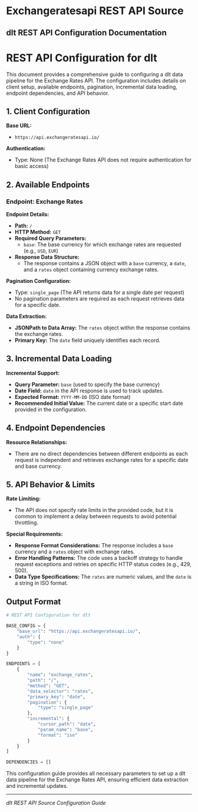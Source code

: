 # Exchangeratesapi REST API Source

## dlt REST API Configuration Documentation

# REST API Configuration for dlt

This document provides a comprehensive guide to configuring a dlt data pipeline for the Exchange Rates API. The configuration includes details on client setup, available endpoints, pagination, incremental data loading, endpoint dependencies, and API behavior.

## 1. Client Configuration

**Base URL:**
- `https://api.exchangeratesapi.io/`

**Authentication:**
- Type: None (The Exchange Rates API does not require authentication for basic access)

## 2. Available Endpoints

### Endpoint: Exchange Rates

**Endpoint Details:**
- **Path:** `/`
- **HTTP Method:** `GET`
- **Required Query Parameters:**
  - `base`: The base currency for which exchange rates are requested (e.g., `USD`, `EUR`)
- **Response Data Structure:**
  - The response contains a JSON object with a `base` currency, a `date`, and a `rates` object containing currency exchange rates.

**Pagination Configuration:**
- Type: `single_page` (The API returns data for a single date per request)
- No pagination parameters are required as each request retrieves data for a specific date.

**Data Extraction:**
- **JSONPath to Data Array:** The `rates` object within the response contains the exchange rates.
- **Primary Key:** The `date` field uniquely identifies each record.

## 3. Incremental Data Loading

**Incremental Support:**
- **Query Parameter:** `base` (used to specify the base currency)
- **Date Field:** `date` in the API response is used to track updates.
- **Expected Format:** `YYYY-MM-DD` (ISO date format)
- **Recommended Initial Value:** The current date or a specific start date provided in the configuration.

## 4. Endpoint Dependencies

**Resource Relationships:**
- There are no direct dependencies between different endpoints as each request is independent and retrieves exchange rates for a specific date and base currency.

## 5. API Behavior & Limits

**Rate Limiting:**
- The API does not specify rate limits in the provided code, but it is common to implement a delay between requests to avoid potential throttling.

**Special Requirements:**
- **Response Format Considerations:** The response includes a `base` currency and a `rates` object with exchange rates.
- **Error Handling Patterns:** The code uses a backoff strategy to handle request exceptions and retries on specific HTTP status codes (e.g., 429, 500).
- **Data Type Specifications:** The `rates` are numeric values, and the `date` is a string in ISO format.

## Output Format

```python
# REST API Configuration for dlt

BASE_CONFIG = {
    "base_url": "https://api.exchangeratesapi.io/",
    "auth": {
        "type": "none"
    }
}

ENDPOINTS = [
    {
        "name": "exchange_rates",
        "path": "/",
        "method": "GET",
        "data_selector": "rates",
        "primary_key": "date",
        "pagination": {
            "type": "single_page"
        },
        "incremental": {
            "cursor_path": "date",
            "param_name": "base",
            "format": "iso"
        }
    }
]

DEPENDENCIES = []
```

This configuration guide provides all necessary parameters to set up a dlt data pipeline for the Exchange Rates API, ensuring efficient data extraction and incremental updates.

---
*dlt REST API Source Configuration Guide*